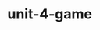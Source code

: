 # unit-4-game
<!-- How to Play Crystal Collectors:

You will be given a random number at the start of the game. 

There are four crystals to the right of the page. By clicking on a crystal of your choice, you will add a specific amount of points to Your Score. 

You win the game by matching Your Score to the random number, or Target Score. You lose the game if Your Score goes above the Target Score. 

The value of each crystal is hidden from you until you click on it. Each time a new game begins, the game will change the values of each crystal. -->